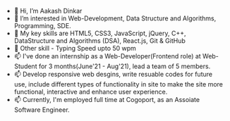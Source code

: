 - 👋 Hi, I’m Aakash Dinkar
- 👀 I’m interested in Web-Development, Data Structure and Algorithms, Programming, SDE.
- 🌱 My key skills are HTML5, CSS3, JavaScript, jQuery, C++, DataStructure and Algorithms (DSA), React.js, Git & GitHub
- 🌱 Other skill - Typing Speed upto 50 wpm
- 📫 I've done an internship as a Web-Developer(Frontend role) at Web-Student for 3 months(June'21 - Aug'21), lead a team of 5 members.
- 📫 Develop responsive web desgins, write resuable codes for future use, include different types of functionality in site to make the site more functional, interactive and enhance user experience.
- 📫 Currently, I'm employed full time at Cogoport, as an Assoiate Software Engineer.
